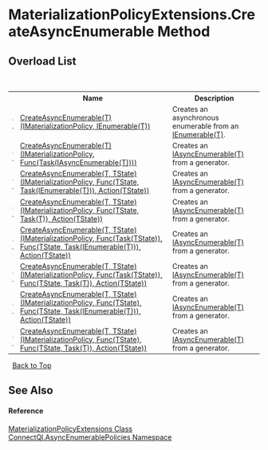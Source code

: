 # MaterializationPolicyExtensions.CreateAsyncEnumerable Method 
 


## Overload List
&nbsp;<table><tr><th></th><th>Name</th><th>Description</th></tr><tr><td>![Public method](media/pubmethod.gif "Public method")![Static member](media/static.gif "Static member")</td><td><a href="M_ConnectQl_AsyncEnumerablePolicies_MaterializationPolicyExtensions_CreateAsyncEnumerable__1">CreateAsyncEnumerable(T)(IMaterializationPolicy, IEnumerable(T))</a></td><td>
Creates an asynchronous enumerable from an <a href="http://msdn2.microsoft.com/en-us/library/9eekhta0" target="_blank">IEnumerable(T)</a>.</td></tr><tr><td>![Public method](media/pubmethod.gif "Public method")![Static member](media/static.gif "Static member")</td><td><a href="M_ConnectQl_AsyncEnumerablePolicies_MaterializationPolicyExtensions_CreateAsyncEnumerable__1_1">CreateAsyncEnumerable(T)(IMaterializationPolicy, Func(Task(IAsyncEnumerable(T))))</a></td><td>
Creates an <a href="T_ConnectQl_AsyncEnumerables_IAsyncEnumerable_1">IAsyncEnumerable(T)</a> from a generator.</td></tr><tr><td>![Public method](media/pubmethod.gif "Public method")![Static member](media/static.gif "Static member")</td><td><a href="M_ConnectQl_AsyncEnumerablePolicies_MaterializationPolicyExtensions_CreateAsyncEnumerable__2_4">CreateAsyncEnumerable(T, TState)(IMaterializationPolicy, Func(TState, Task(IEnumerable(T))), Action(TState))</a></td><td>
Creates an <a href="T_ConnectQl_AsyncEnumerables_IAsyncEnumerable_1">IAsyncEnumerable(T)</a> from a generator.</td></tr><tr><td>![Public method](media/pubmethod.gif "Public method")![Static member](media/static.gif "Static member")</td><td><a href="M_ConnectQl_AsyncEnumerablePolicies_MaterializationPolicyExtensions_CreateAsyncEnumerable__2_5">CreateAsyncEnumerable(T, TState)(IMaterializationPolicy, Func(TState, Task(T)), Action(TState))</a></td><td>
Creates an <a href="T_ConnectQl_AsyncEnumerables_IAsyncEnumerable_1">IAsyncEnumerable(T)</a> from a generator.</td></tr><tr><td>![Public method](media/pubmethod.gif "Public method")![Static member](media/static.gif "Static member")</td><td><a href="M_ConnectQl_AsyncEnumerablePolicies_MaterializationPolicyExtensions_CreateAsyncEnumerable__2">CreateAsyncEnumerable(T, TState)(IMaterializationPolicy, Func(Task(TState)), Func(TState, Task(IEnumerable(T))), Action(TState))</a></td><td>
Creates an <a href="T_ConnectQl_AsyncEnumerables_IAsyncEnumerable_1">IAsyncEnumerable(T)</a> from a generator.</td></tr><tr><td>![Public method](media/pubmethod.gif "Public method")![Static member](media/static.gif "Static member")</td><td><a href="M_ConnectQl_AsyncEnumerablePolicies_MaterializationPolicyExtensions_CreateAsyncEnumerable__2_1">CreateAsyncEnumerable(T, TState)(IMaterializationPolicy, Func(Task(TState)), Func(TState, Task(T)), Action(TState))</a></td><td>
Creates an <a href="T_ConnectQl_AsyncEnumerables_IAsyncEnumerable_1">IAsyncEnumerable(T)</a> from a generator.</td></tr><tr><td>![Public method](media/pubmethod.gif "Public method")![Static member](media/static.gif "Static member")</td><td><a href="M_ConnectQl_AsyncEnumerablePolicies_MaterializationPolicyExtensions_CreateAsyncEnumerable__2_2">CreateAsyncEnumerable(T, TState)(IMaterializationPolicy, Func(TState), Func(TState, Task(IEnumerable(T))), Action(TState))</a></td><td>
Creates an <a href="T_ConnectQl_AsyncEnumerables_IAsyncEnumerable_1">IAsyncEnumerable(T)</a> from a generator.</td></tr><tr><td>![Public method](media/pubmethod.gif "Public method")![Static member](media/static.gif "Static member")</td><td><a href="M_ConnectQl_AsyncEnumerablePolicies_MaterializationPolicyExtensions_CreateAsyncEnumerable__2_3">CreateAsyncEnumerable(T, TState)(IMaterializationPolicy, Func(TState), Func(TState, Task(T)), Action(TState))</a></td><td>
Creates an <a href="T_ConnectQl_AsyncEnumerables_IAsyncEnumerable_1">IAsyncEnumerable(T)</a> from a generator.</td></tr></table>&nbsp;
<a href="#materializationpolicyextensions.createasyncenumerable-method">Back to Top</a>

## See Also


#### Reference
<a href="T_ConnectQl_AsyncEnumerablePolicies_MaterializationPolicyExtensions">MaterializationPolicyExtensions Class</a><br /><a href="N_ConnectQl_AsyncEnumerablePolicies">ConnectQl.AsyncEnumerablePolicies Namespace</a><br />
